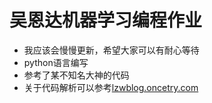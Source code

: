 # 吴恩达机器学习编程作业
- 我应该会慢慢更新，希望大家可以有耐心等待
- python语言编写
- 参考了某不知名大神的代码
- 关于代码解析可以参考[lzwblog.oncetry.com](lzwblog.oncetry.com)
